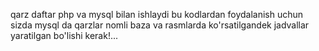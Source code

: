 
qarz daftar php va mysql bilan ishlaydi bu kodlardan foydalanish uchun sizda mysql da qarzlar 
nomli baza va rasmlarda ko'rsatilgandek jadvallar yaratilgan bo'lishi kerak!...

